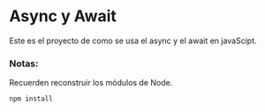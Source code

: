 # Async y Await 


Este es el proyecto de como se usa el async y el await en javaScipt.

### Notas:

Recuerden reconstruir los módulos de Node.

```
npm install
```